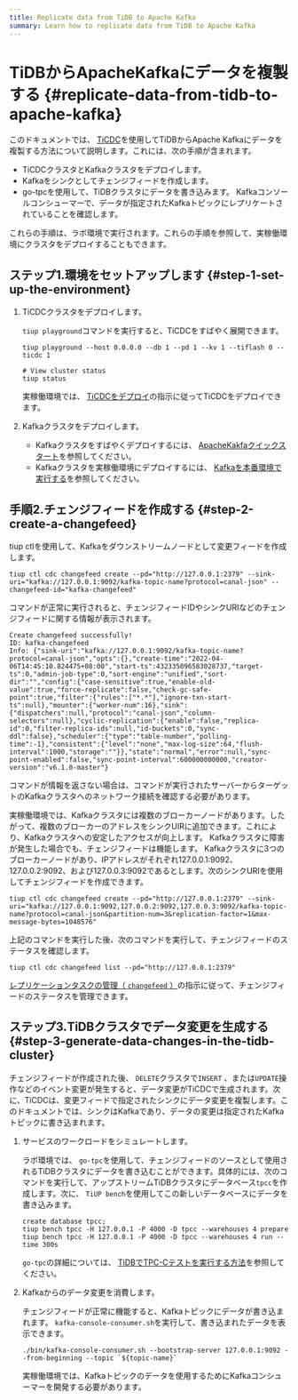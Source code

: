 ```yaml
---
title: Replicate data from TiDB to Apache Kafka
summary: Learn how to replicate data from TiDB to Apache Kafka
---
```


# TiDBからApacheKafkaにデータを複製する {#replicate-data-from-tidb-to-apache-kafka}

このドキュメントでは、 [TiCDC](/ticdc/ticdc-overview.md)を使用してTiDBからApache Kafkaにデータを複製する方法について説明します。これには、次の手順が含まれます。

-   TiCDCクラスタとKafkaクラスタをデプロイします。
-   Kafkaをシンクとしてチェンジフィードを作成します。
-   go-tpcを使用して、TiDBクラスタにデータを書き込みます。 Kafkaコンソールコンシューマーで、データが指定されたKafkaトピックにレプリケートされていることを確認します。

これらの手順は、ラボ環境で実行されます。これらの手順を参照して、実稼働環境にクラスタをデプロイすることもできます。

## ステップ1.環境をセットアップします {#step-1-set-up-the-environment}

1.  TiCDCクラスタをデプロイします。

    `tiup playground`コマンドを実行すると、TiCDCをすばやく展開できます。

    
    ```shell
    tiup playground --host 0.0.0.0 --db 1 --pd 1 --kv 1 --tiflash 0 --ticdc 1

    # View cluster status
    tiup status
    ```

    実稼働環境では、 [TiCDCをデプロイ](/ticdc/deploy-ticdc.md)の指示に従ってTiCDCをデプロイできます。

2.  Kafkaクラスタをデプロイします。

    -   Kafkaクラスタをすばやくデプロイするには、 [ApacheKakfaクイックスタート](https://kafka.apache.org/quickstart)を参照してください。
    -   Kafkaクラスタを実稼働環境にデプロイするには、 [Kafkaを本番環境で実行する](https://docs.confluent.io/platform/current/kafka/deployment.html)を参照してください。

## 手順2.チェンジフィードを作成する {#step-2-create-a-changefeed}

tiup ctlを使用して、Kafkaをダウンストリームノードとして変更フィードを作成します。


```shell
tiup ctl cdc changefeed create --pd="http://127.0.0.1:2379" --sink-uri="kafka://127.0.0.1:9092/kafka-topic-name?protocol=canal-json" --changefeed-id="kafka-changefeed"
```

コマンドが正常に実行されると、チェンジフィードIDやシンクURIなどのチェンジフィードに関する情報が表示されます。


```shell
Create changefeed successfully!
ID: kafka-changefeed
Info: {"sink-uri":"kafka://127.0.0.1:9092/kafka-topic-name?protocol=canal-json","opts":{},"create-time":"2022-04-06T14:45:10.824475+08:00","start-ts":432335096583028737,"target-ts":0,"admin-job-type":0,"sort-engine":"unified","sort-dir":"","config":{"case-sensitive":true,"enable-old-value":true,"force-replicate":false,"check-gc-safe-point":true,"filter":{"rules":["*.*"],"ignore-txn-start-ts":null},"mounter":{"worker-num":16},"sink":{"dispatchers":null,"protocol":"canal-json","column-selectors":null},"cyclic-replication":{"enable":false,"replica-id":0,"filter-replica-ids":null,"id-buckets":0,"sync-ddl":false},"scheduler":{"type":"table-number","polling-time":-1},"consistent":{"level":"none","max-log-size":64,"flush-interval":1000,"storage":""}},"state":"normal","error":null,"sync-point-enabled":false,"sync-point-interval":600000000000,"creator-version":"v6.1.0-master"}
```

コマンドが情報を返さない場合は、コマンドが実行されたサーバーからターゲットのKafkaクラスタへのネットワーク接続を確認する必要があります。

実稼働環境では、Kafkaクラスタには複数のブローカーノードがあります。したがって、複数のブローカーのアドレスをシンクUIRに追加できます。これにより、Kafkaクラスタへの安定したアクセスが向上します。 Kafkaクラスタに障害が発生した場合でも、チェンジフィードは機能します。 Kafkaクラスタに3つのブローカーノードがあり、IPアドレスがそれぞれ127.0.0.1:9092、127.0.0.2:9092、および127.0.0.3:9092であるとします。次のシンクURIを使用してチェンジフィードを作成できます。


```shell
tiup ctl cdc changefeed create --pd="http://127.0.0.1:2379" --sink-uri="kafka://127.0.0.1:9092,127.0.0.2:9092,127.0.0.3:9092/kafka-topic-name?protocol=canal-json&partition-num=3&replication-factor=1&max-message-bytes=1048576"
```

上記のコマンドを実行した後、次のコマンドを実行して、チェンジフィードのステータスを確認します。


```shell
tiup ctl cdc changefeed list --pd="http://127.0.0.1:2379"
```

[レプリケーションタスクの管理（ `changefeed` ）](/ticdc/manage-ticdc.md#manage-replication-tasks-changefeed)の指示に従って、チェンジフィードのステータスを管理できます。

## ステップ3.TiDBクラスタでデータ変更を生成する {#step-3-generate-data-changes-in-the-tidb-cluster}

チェンジフィードが作成された後、 `DELETE`クラスタで`INSERT` 、または`UPDATE`操作などのイベント変更が発生すると、データ変更がTiCDCで生成されます。次に、TiCDCは、変更フィードで指定されたシンクにデータ変更を複製します。このドキュメントでは、シンクはKafkaであり、データの変更は指定されたKafkaトピックに書き込まれます。

1.  サービスのワークロードをシミュレートします。

    ラボ環境では、 `go-tpc`を使用して、チェンジフィードのソースとして使用されるTiDBクラスタにデータを書き込むことができます。具体的には、次のコマンドを実行して、アップストリームTiDBクラスタにデータベース`tpcc`を作成します。次に、 `TiUP bench`を使用してこの新しいデータベースにデータを書き込みます。

    
    ```shell
    create database tpcc;
    tiup bench tpcc -H 127.0.0.1 -P 4000 -D tpcc --warehouses 4 prepare
    tiup bench tpcc -H 127.0.0.1 -P 4000 -D tpcc --warehouses 4 run --time 300s
    ```

    `go-tpc`の詳細については、 [TiDBでTPC-Cテストを実行する方法](/benchmark/benchmark-tidb-using-tpcc.md)を参照してください。

2.  Kafkaからのデータ変更を消費します。

    チェンジフィードが正常に機能すると、Kafkaトピックにデータが書き込まれます。 `kafka-console-consumer.sh`を実行して、書き込まれたデータを表示できます。

    
    ```shell
    ./bin/kafka-console-consumer.sh --bootstrap-server 127.0.0.1:9092 --from-beginning --topic `${topic-name}`
    ```

    実稼働環境では、Kafkaトピックのデータを使用するためにKafkaコンシューマーを開発する必要があります。
